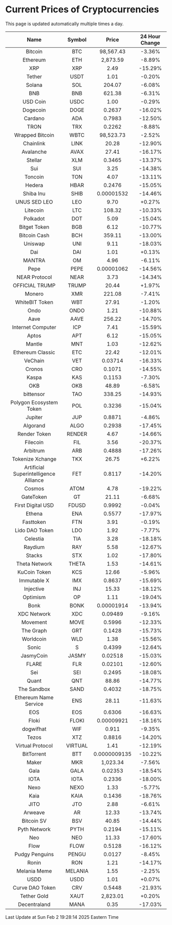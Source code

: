# Current Prices of Cryptocurrencies
This page is updated automatically multiple times a day.

| Name | Symbol | Price | 24 Hour Change |
| :---: |:---:| :---: | :---: |
| Bitcoin | BTC | 98,567.43 | -3.36% |
| Ethereum | ETH | 2,873.59 | -8.89% |
| XRP | XRP | 2.49 | -15.29% |
| Tether | USDT | 1.01 | -0.20% |
| Solana | SOL | 204.07 | -6.08% |
| BNB | BNB | 621.38 | -6.31% |
| USD Coin | USDC | 1.00 | -0.29% |
| Dogecoin | DOGE | 0.2637 | -16.02% |
| Cardano | ADA | 0.7983 | -12.50% |
| TRON | TRX | 0.2262 | -8.88% |
| Wrapped Bitcoin | WBTC | 98,523.73 | -2.52% |
| Chainlink | LINK | 20.28 | -12.90% |
| Avalanche | AVAX | 27.41 | -16.17% |
| Stellar | XLM | 0.3465 | -13.37% |
| Sui | SUI | 3.25 | -14.38% |
| Toncoin | TON | 4.07 | -13.11% |
| Hedera | HBAR | 0.2476 | -15.05% |
| Shiba Inu | SHIB | 0.00001532 | -14.46% |
| UNUS SED LEO | LEO | 9.70 | +0.27% |
| Litecoin | LTC | 108.32 | -10.33% |
| Polkadot | DOT | 5.09 | -15.04% |
| Bitget Token | BGB | 6.12 | -10.77% |
| Bitcoin Cash | BCH | 359.11 | -13.00% |
| Uniswap | UNI | 9.11 | -18.03% |
| Dai | DAI | 1.01 | +0.13% |
| MANTRA | OM | 4.96 | -6.11% |
| Pepe | PEPE | 0.00001062 | -14.56% |
| NEAR Protocol | NEAR | 3.73 | -14.34% |
| OFFICIAL TRUMP | TRUMP | 20.44 | +1.97% |
| Monero | XMR | 221.08 | -7.41% |
| WhiteBIT Token | WBT | 27.91 | -1.20% |
| Ondo | ONDO | 1.21 | -10.88% |
| Aave | AAVE | 256.22 | -14.70% |
| Internet Computer | ICP | 7.41 | -15.59% |
| Aptos | APT | 6.12 | -15.05% |
| Mantle | MNT | 1.03 | -12.62% |
| Ethereum Classic | ETC | 22.42 | -12.01% |
| VeChain | VET | 0.03714 | -16.33% |
| Cronos | CRO | 0.1071 | -14.55% |
| Kaspa | KAS | 0.1153 | -7.30% |
| OKB | OKB | 48.89 | -6.58% |
| bittensor | TAO | 338.25 | -14.93% |
| Polygon Ecosystem Token | POL | 0.3236 | -15.04% |
| Jupiter | JUP | 0.8871 | -4.86% |
| Algorand | ALGO | 0.2938 | -17.45% |
| Render Token | RENDER | 4.67 | -14.66% |
| Filecoin | FIL | 3.56 | -20.37% |
| Arbitrum | ARB | 0.4888 | -17.26% |
| Tokenize Xchange | TKX | 26.75 | +6.22% |
| Artificial Superintelligence Alliance | FET | 0.8117 | -14.20% |
| Cosmos | ATOM | 4.78 | -19.22% |
| GateToken | GT | 21.11 | -6.68% |
| First Digital USD | FDUSD | 0.9992 | -0.04% |
| Ethena | ENA | 0.5577 | -17.97% |
| Fasttoken | FTN | 3.91 | -0.19% |
| Lido DAO Token | LDO | 1.92 | -7.77% |
| Celestia | TIA | 3.28 | -18.18% |
| Raydium | RAY | 5.58 | -12.67% |
| Stacks | STX | 1.02 | -17.80% |
| Theta Network | THETA | 1.53 | -14.61% |
| KuCoin Token | KCS | 12.66 | -5.96% |
| Immutable X | IMX | 0.8637 | -15.69% |
| Injective | INJ | 15.33 | -18.12% |
| Optimism | OP | 1.11 | -19.04% |
| Bonk | BONK | 0.00001914 | -13.94% |
| XDC Network | XDC | 0.09489 | -9.16% |
| Movement | MOVE | 0.5996 | -12.33% |
| The Graph | GRT | 0.1428 | -15.73% |
| Worldcoin | WLD | 1.38 | -15.56% |
| Sonic | S | 0.4399 | -12.64% |
| JasmyCoin | JASMY | 0.02518 | -15.03% |
| FLARE | FLR | 0.02101 | -12.60% |
| Sei | SEI | 0.2495 | -18.08% |
| Quant | QNT | 88.86 | -14.77% |
| The Sandbox | SAND | 0.4032 | -18.75% |
| Ethereum Name Service | ENS | 28.11 | -11.63% |
| EOS | EOS | 0.6306 | -16.63% |
| Floki | FLOKI | 0.00009921 | -18.16% |
| dogwifhat | WIF | 0.911 | -9.35% |
| Tezos | XTZ | 0.8816 | -14.20% |
| Virtual Protocol | VIRTUAL | 1.41 | -12.19% |
| BitTorrent | BTT | 0.0000009135 | -10.22% |
| Maker | MKR | 1,023.34 | -7.56% |
| Gala | GALA | 0.02353 | -18.54% |
| IOTA | IOTA | 0.2336 | -18.00% |
| Nexo | NEXO | 1.33 | -5.77% |
| Kaia | KAIA | 0.1436 | -18.76% |
| JITO | JTO | 2.88 | -6.61% |
| Arweave | AR | 12.33 | -13.74% |
| Bitcoin SV | BSV | 40.85 | -14.44% |
| Pyth Network | PYTH | 0.2194 | -15.11% |
| Neo | NEO | 11.33 | -17.60% |
| Flow | FLOW | 0.5128 | -16.12% |
| Pudgy Penguins | PENGU | 0.0127 | -8.45% |
| Ronin | RON | 1.21 | -14.17% |
| Melania Meme | MELANIA | 1.55 | -2.25% |
| USDD | USDD | 1.01 | +0.07% |
| Curve DAO Token | CRV | 0.5448 | -21.93% |
| Tether Gold | XAUT | 2,823.01 | +0.20% |
| Decentraland | MANA | 0.35 | -17.03% |

Last Update at Sun Feb  2 19:28:14 2025 Eastern Time